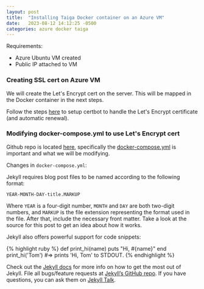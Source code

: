 ```yaml
---
layout: post
title:  "Installing Taiga Docker container on an Azure VM"
date:   2023-08-12 14:12:25 -0500
categories: azure docker taiga
---
```

Requirements:
- Azure Ubuntu VM created
- Public IP attached to VM

### Creating SSL cert on Azure VM
We will create the Let's Encrypt cert on the server. This will be mapped in the Docker container in the next steps.

Follow the steps [here](https://certbot.eff.org/instructions?ws=other&os=ubuntufocal) to setup certbot to handle the Let's Encrypt certificate (and automatic renewal).

### Modifying docker-compose.yml to use Let's Encrypt cert

Github repo is located [here](https://github.com/taigaio/taiga-docker), specifically the [docker-compose.yml](https://github.com/taigaio/taiga-docker/blob/master/docker-compose.yml) is important and what we will be modifying.

Changes in `docker-compose.yml`:



Jekyll requires blog post files to be named according to the following format:

`YEAR-MONTH-DAY-title.MARKUP`

Where `YEAR` is a four-digit number, `MONTH` and `DAY` are both two-digit numbers, and `MARKUP` is the file extension representing the format used in the file. After that, include the necessary front matter. Take a look at the source for this post to get an idea about how it works.

Jekyll also offers powerful support for code snippets:

{% highlight ruby %}
def print_hi(name)
  puts "Hi, #{name}"
end
print_hi('Tom')
#=> prints 'Hi, Tom' to STDOUT.
{% endhighlight %}

Check out the [Jekyll docs][jekyll-docs] for more info on how to get the most out of Jekyll. File all bugs/feature requests at [Jekyll’s GitHub repo][jekyll-gh]. If you have questions, you can ask them on [Jekyll Talk][jekyll-talk].

[jekyll-docs]: https://jekyllrb.com/docs/home
[jekyll-gh]:   https://github.com/jekyll/jekyll
[jekyll-talk]: https://talk.jekyllrb.com/
